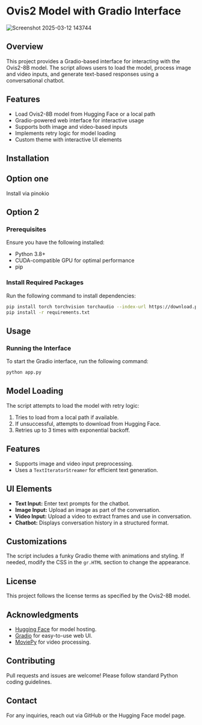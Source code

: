 # Ovis2 Model with Gradio Interface
![Screenshot 2025-03-12 143744](https://github.com/user-attachments/assets/968ff905-e70b-451f-909a-41aa67f91603)

## Overview
This project provides a Gradio-based interface for interacting with the Ovis2-8B model. The script allows users to load the model, process image and video inputs, and generate text-based responses using a conversational chatbot.

## Features
- Load Ovis2-8B model from Hugging Face or a local path
- Gradio-powered web interface for interactive usage
- Supports both image and video-based inputs
- Implements retry logic for model loading
- Custom theme with interactive UI elements

## Installation
## Option one
Install via pinokio

## Option 2
### Prerequisites
Ensure you have the following installed:
- Python 3.8+
- CUDA-compatible GPU for optimal performance
- pip

### Install Required Packages
Run the following command to install dependencies:
```bash
pip install torch torchvision torchaudio --index-url https://download.pytorch.org/whl/cu124
pip install -r requirements.txt
```

## Usage

### Running the Interface
To start the Gradio interface, run the following command:
```bash
python app.py
```

## Model Loading
The script attempts to load the model with retry logic:
1. Tries to load from a local path if available.
2. If unsuccessful, attempts to download from Hugging Face.
3. Retries up to 3 times with exponential backoff.

## Features
- Supports image and video input preprocessing.
- Uses a `TextIteratorStreamer` for efficient text generation.

## UI Elements
- **Text Input:** Enter text prompts for the chatbot.
- **Image Input:** Upload an image as part of the conversation.
- **Video Input:** Upload a video to extract frames and use in conversation.
- **Chatbot:** Displays conversation history in a structured format.

## Customizations
The script includes a funky Gradio theme with animations and styling. If needed, modify the CSS in the `gr.HTML` section to change the appearance.

## License
This project follows the license terms as specified by the Ovis2-8B model.

## Acknowledgments
- [Hugging Face](https://huggingface.co/) for model hosting.
- [Gradio](https://gradio.app/) for easy-to-use web UI.
- [MoviePy](https://zulko.github.io/moviepy/) for video processing.

## Contributing
Pull requests and issues are welcome! Please follow standard Python coding guidelines.

## Contact
For any inquiries, reach out via GitHub or the Hugging Face model page.


